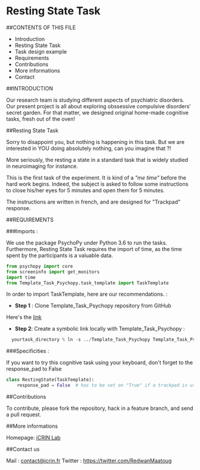 # Resting State Task 

##CONTENTS OF THIS FILE

* Introduction
* Resting State Task
* Task design example
* Requirements
* Contributions
* More informations
* Contact


##INTRODUCTION

Our research team is studying different aspects of psychiatric disorders. Our present project is all about exploring obssessive compulsive disorders' secret garden. For that matter, we designed original home-made cognitive tasks, fresh out of the oven!

##Resting State Task

Sorry to disappoint you, but nothing is happening in this task. But we are interested in YOU doing absolutely nothing, can you imagine that ?!

More seriously, the resting a state in a standard task that is widely studied in neuroimaging for instance. 

This is the first task of the experiment. It is kind of a *"me time"* before the hard work begins. Indeed, the subject is asked to follow some instructions to close his/her eyes for 5 minutes and open them for 5 minutes. 

The instructions are written in french, and are designed for "Trackpad" response.


##REQUIREMENTS

###Imports :

We use the package PsychoPy under Python 3.6 to run the tasks. Furthermore, Resting State Task requires the import of time, as the time spent by the participants is a valuable data.
```python
from psychopy import core
from screeninfo import get_monitors
import time
from Template_Task_Psychopy.task_template import TaskTemplate
```

In order to import TaskTemplate, here are our recommendations. :

* **Step 1** : Clone Template_Task_Psychopy repository from GitHub 


Here's the <a href="https://github.com/ICRIN-lab/Template_Task_Psychopy.git"> link </a>


* **Step 2**: Create a symbolic link locally with Template_Task_Psychopy :

```python
  yourtask_directory % ln -s ../Template_Task_Psychopy Template_Task_Psychopy
```  



###Specificities :

If you want to try this cognitive task using your keyboard, don't forget to the response_pad to False

```python
class RestingState(TaskTemplate):
    response_pad = False  # has to be set on "True" if a trackpad is used.
```

##Contributions

To contribute, please fork the repository, hack in a feature branch, and send a pull request.

##More informations

Homepage: [iCRIN Lab](http://icrin.fr/)

##Contact us

Mail : contact@icrin.fr
Twitter : https://twitter.com/RedwanMaatoug